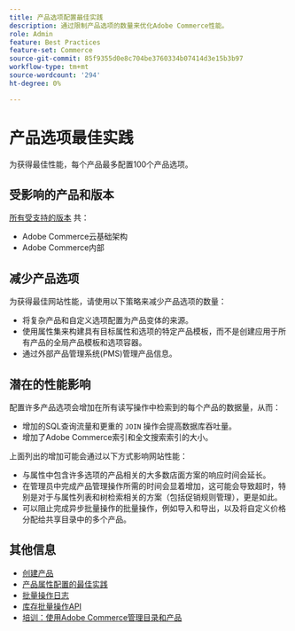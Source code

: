 ```yaml
---
title: 产品选项配置最佳实践
description: 通过限制产品选项的数量来优化Adobe Commerce性能。
role: Admin
feature: Best Practices
feature-set: Commerce
source-git-commit: 85f9355d0e8c704be3760334b07414d3e15b3b97
workflow-type: tm+mt
source-wordcount: '294'
ht-degree: 0%

---
```



# 产品选项最佳实践

为获得最佳性能，每个产品最多配置100个产品选项。

## 受影响的产品和版本

[所有受支持的版本](../../../release/versions.md) 共：

- Adobe Commerce云基础架构
- Adobe Commerce内部

## 减少产品选项

为获得最佳网站性能，请使用以下策略来减少产品选项的数量：

- 将复杂产品和自定义选项配置为产品变体的来源。
- 使用属性集来构建具有目标属性和选项的特定产品模板，而不是创建应用于所有产品的全局产品模板和选项容器。
- 通过外部产品管理系统(PMS)管理产品信息。

## 潜在的性能影响

配置许多产品选项会增加在所有读写操作中检索到的每个产品的数据量，从而：

- 增加的SQL查询流量和更重的 `JOIN` 操作会提高数据库吞吐量。
- 增加了Adobe Commerce索引和全文搜索索引的大小。

上面列出的增加可能会通过以下方式影响网站性能：

- 与属性中包含许多选项的产品相关的大多数店面方案的响应时间会延长。
- 在管理员中完成产品管理操作所需的时间会显着增加，这可能会导致超时，特别是对于与属性列表和树检索相关的方案（包括促销规则管理），更是如此。
- 可以阻止完成异步批量操作的批量操作，例如导入和导出，以及将自定义价格分配给共享目录中的多个产品。

## 其他信息

- [创建产品](https://experienceleague.adobe.com/docs/commerce-admin/catalog/products/product-create.html)
- [产品属性配置的最佳实践](product-attributes-and-options.md)
- [批量操作日志](https://docs.magento.com/user-guide/system/action-log-bulk-actions.html)
- [库存批量操作API](https://developer.adobe.com/commerce/webapi/rest/inventory/bulk-inventory/)
- [培训：使用Adobe Commerce管理目录和产品](https://learning.adobe.com/catalog/adobe_commerce/cours000000000098643.html)

